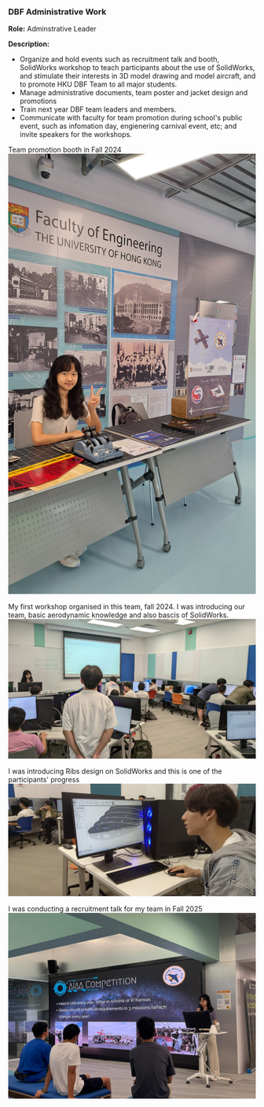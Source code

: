 ### DBF Administrative Work 

**Role:** Adminstrative Leader

**Description:** 
 - Organize and hold events such as recruitment talk and booth, SolidWorks workshop to teach participants about the use of SolidWorks, and stimulate their interests in 3D model drawing and model aircraft, and to promote HKU DBF Team to all major students.
- Manage administrative documents, team poster and jacket design and promotions
- Train next year DBF team leaders and members.
- Communicate with faculty for team promotion during school's public event, such as infomation day, engienering carnival event, etc; and invite speakers for the workshops.

Team promotion booth in Fall 2024
![Booth 2024](https://github.com/Leilazehui/Leilazehui.github.io/blob/main/Assets/DBF_Booth.jpg)

My first workshop organised in this team, fall 2024. I was introducing our team, basic aerodynamic knowledge and also bascis of SolidWorks.
![First workshop 2024](https://github.com/Leilazehui/Leilazehui.github.io/blob/main/Assets/Workshop_holding.jpg)

I was introducing Ribs design on SolidWorks and this is one of the participants' progress
![Workshop progress](https://github.com/Leilazehui/Leilazehui.github.io/blob/main/Assets/Participants_learning_SW.jpg)

I was conducting a recruitment talk for my team in Fall 2025
![Recruitment talk](https://github.com/Leilazehui/Leilazehui.github.io/blob/main/Assets/Team_Recruitment_Talk.jpg)
